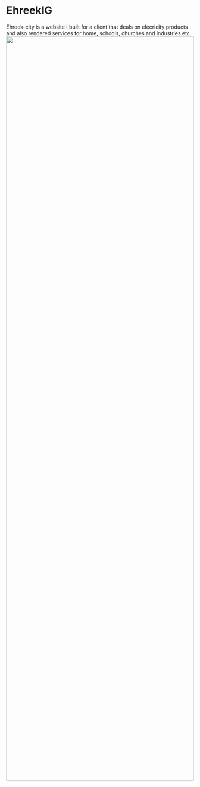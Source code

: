 # EhreekIG
Ehreek-city is a website I built for a client that deals on elecricity products and also rendered services for home, schools, churches and industries etc.<br>
<img src="https://user-images.githubusercontent.com/79265330/205952647-1a62b9c6-d96f-456c-91c2-04e99a2d9c26.png" style="width: 100%; height: 50vh;">

